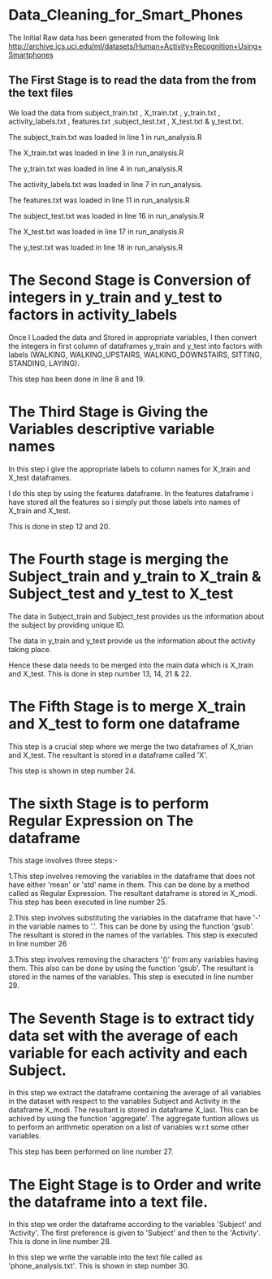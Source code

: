 Data_Cleaning_for_Smart_Phones
==============================

The Initial Raw data has been generated from the following link http://archive.ics.uci.edu/ml/datasets/Human+Activity+Recognition+Using+Smartphones 

The First Stage is to read the data from the from the text files
-----------------------------------------------------------------

We load the data from subject_train.txt , X_train.txt , y_train.txt , activity_labels.txt , features.txt ,subject_test.txt ,
X_test.txt & y_test.txt.

The subject_train.txt was loaded in line 1 in run_analysis.R

The X_train.txt was loaded in line 3 in run_analysis.R

The y_train.txt was loaded in line 4 in run_analysis.R

The activity_labels.txt was loaded in line 7 in run_analysis.

The features.txt was loaded in line 11 in run_analysis.R

The subject_test.txt was loaded in line 16 in run_analysis.R

The X_test.txt was loaded in line 17 in run_analysis.R

The y_test.txt was loaded in line 18 in run_analysis.R

The Second Stage is Conversion of integers in y_train and y_test to factors in activity_labels
=================================================================================================

Once I Loaded the data and Stored in appropriate variables, I then convert the integers  in first column of dataframes
y_train and y_test into factors with labels (WALKING, WALKING_UPSTAIRS, WALKING_DOWNSTAIRS, SITTING, STANDING, LAYING).

This step has been done in line 8 and 19.

The Third Stage is Giving the Variables descriptive variable names
===================================================================

In this step i give the appropriate labels to column names for X_train and X_test dataframes.

I do this step by using the features dataframe. In the features dataframe i have stored all the features so i simply put those labels into names of X_train and X_test.

This is done in step 12 and 20.

The Fourth stage is merging the Subject_train and y_train to X_train & Subject_test and y_test to X_test
========================================================================================================

The data in Subject_train and Subject_test provides us the information about the subject by providing unique ID.

The data in y_train and y_test provide us the information about the activity taking place.

Hence these data needs to be merged into the main data which is X_train and X_test. This is done in step number 13, 14, 21 & 22.

The Fifth Stage is to merge X_train and X_test to form one dataframe
====================================================================

This step is a crucial step where we merge the two dataframes of X_trian and X_test. The resultant is stored in a dataframe called 'X'.

This step is shown in step number 24.

The sixth Stage is to perform Regular Expression on The dataframe
=================================================================

This stage involves three steps:-

1.This step involves removing the variables in the dataframe that does not have either 'mean' or 'std' name in them. This can be done by a method called as Regular Expression. The resultant dataframe is stored in X_modi. This step has been executed in line number 25.

2.This step involves substituting the variables in the dataframe that have '-' in the variable names to '.'. This can be done by using the function 'gsub'. The resultant is stored in the names of the variables. This step is executed in line number 26

3.This step involves removing the characters '()' from any variables having them. This also can be done by using the function 'gsub'. The resultant is stored in the names of the variables. This step is executed in line number 29.


The Seventh Stage is to extract tidy data set with the average of each variable for each activity and each Subject.
====================================================================================================================

In this step we extract the dataframe containing the average of all variables in the dataset with respect to the variables Subject and Activity in the dataframe X_modi. The resultant is stored in dataframe X_last. This can be achived by using the function 'aggregate'. The aggregate funtion allows us to perform an arithmetic operation on a list of variables w.r.t some other variables.

This step has been performed on line number 27.

The Eight Stage is to Order and write the dataframe into a text file.
======================================================================

In this step we order the dataframe according to the variables 'Subject' and 'Activity'. The first preference is given to 'Subject' and then to the 'Activity'. This is done in line number 28.

In this step we write the variable into the text file called as 'phone_analysis.txt'. This is shown in step number 30. 








    
    
    
    
    
    
    
    
    
    
